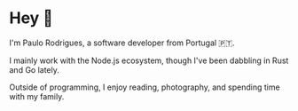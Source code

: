 # Hey 👋

I'm Paulo Rodrigues, a software developer from Portugal 🇵🇹. 

I mainly work with the Node.js ecosystem, though I've been dabbling in Rust and Go lately.

Outside of programming, I enjoy reading, photography, and spending time with my family.
